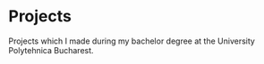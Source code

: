 # Projects
Projects which I made during my bachelor degree at the University Polytehnica Bucharest.
